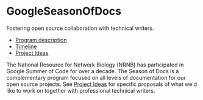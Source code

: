 # GoogleSeasonOfDocs
Fostering open source collaboration with technical writers. 

* [Program description](https://developers.google.com/season-of-docs/)
* [Timeline](https://developers.google.com/season-of-docs/docs/timeline)
* [Project Ideas](https://github.com/nrnb/GoogleSeasonOfDocs/issues)

The National Resource for Network Biology (NRNB) has participated in Google Summer of Code for over a decade. The Season of Docs is a complementary program focused on all levels of documentation for our open source projects. See [Project Ideas](https://github.com/nrnb/GoogleSeasonOfDocs/issues) for specific proposals of what we'd like to work on together with professional technical writers. 
